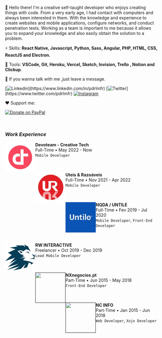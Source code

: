 <p align="left"> 
👋 Hello there!
I'm a creative self-taught developer who enjoys creating things with code.
From a very early age, I had contact with computers and always been interested in them.
With the knowledge and experience to create websites and mobile applications, configure networks, and conduct penetration tests.
Working as a team is important to me because it allows you to expand your knowledge and also easily obtain the solution to a problem.
</p>

<p align="left">
  ⚡  Skills: <strong>React Native, Javascript, Python, Sass, Angular, PHP, HTML, CSS, ReactJS and Electron.</strong>
</p>

<p align="left">
  🧰 Tools: <strong>VSCode, Git, Heroku, Vercel, Sketch, Invision, Trello , Notion and Clickup</strong>.
</p>

<div align="left">
<p align="left">
  💌 If you wanna talk with me ,just leave a message.
</p>

[![Linkedin](https://img.shields.io/badge/LinkedIn-blue?style=flat&logo=linkedin&labelColor=blue")](https://www.linkedin.com/in/pdrlmfr)
[![Twitter](https://img.shields.io/badge/Twitter-white?style=flat&logo=twitter&labelColor=blue")](https://www.twitter.com/pdrlmfr)
[![Instagram](https://img.shields.io/badge/Instagram-ffffff?style=flat&logo=instagram&labelColor=white)](https://www.instagram.com/pedrofaria.dev)

<p>
❤️ Support me:

[![Donate on PayPal](https://img.shields.io/badge/Paypal-ffffff?style=flat&logo=paypal&labelColor=white)](https://www.paypal.me/pedrolmfr)

</p>
</div>

<br/>

### _**Work Experience**_

[<img align="left" height="100px" width="100px" src="./assets/devoteam.jpg"/>]()

**Devoteam - Creative Tech** \
 Full-Time • May 2022 - Now\
 `Mobile Developer`\
<br/><br/>

[<img align="left" height="100px" width="100px" src="./assets/ur.jpg"/>]()

**Uteis & Razoáveis** \
 Full-Time • Nov 2021 - Apr 2022\
 `Mobile Developer`\
<br/><br/>

[<img align="left" height="100px" width="100px" src="./assets/untile.jpg"/>]()

**NQDA / UNTILE** \
 Full-Time • Fev 2019 - Jul 2020\
 `Mobile Developer`, `Front-End Developer`\
<br/><br/>

[<img align="left" height="100px" width="100px" src="./assets/rw.jpg"/>]()

**RW INTERACTIVE** \
 Freelancer • Oct 2019 - Dec 2019 \
 `Lead Mobile Developer`\
<br/><br/>

[<img align="left" height="100px" width="100px" src="https://media-exp1.licdn.com/dms/image/C5603AQGhL5unacyJ6Q/profile-displayphoto-shrink_200_200/0/1517486609416?e=1654128000&v=beta&t=PhxVZ1SkPeYlj6OipK30duyLfWcI1KF7fG5R4UOnt-0"/>]()

**NXnegocios.pt** \
 Part-Time • Jun 2015 - May 2018\
 `Front-End Developer`\
<br/><br/>

[<img align="left" height="100px" width="100px" src="https://ncinfo.com.pt/images/img0038.png"/>]()

**NC INFO** \
 Part-Time • Jan 2015 - Jun 2018\
 `Web Developer`, `Xojo Developer`\
<br/><br/>
